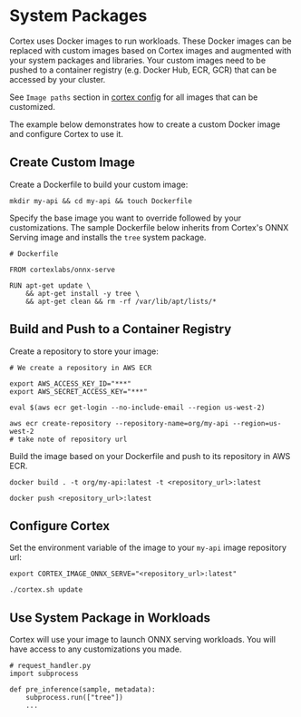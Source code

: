 # System Packages

Cortex uses Docker images to run workloads. These Docker images can be replaced with custom images based on Cortex images and augmented with your system packages and libraries. Your custom images need to be pushed to a container registry (e.g. Docker Hub, ECR, GCR) that can be accessed by your cluster.

See `Image paths` section in [cortex config](../cluster/config.md) for all images that can be customized.

The example below demonstrates how to create a custom Docker image and configure Cortex to use it.

## Create Custom Image

Create a Dockerfile to build your custom image:

```
mkdir my-api && cd my-api && touch Dockerfile
```

Specify the base image you want to override followed by your customizations. The sample Dockerfile below inherits from Cortex's ONNX Serving image and installs the `tree` system package.

```
# Dockerfile

FROM cortexlabs/onnx-serve

RUN apt-get update \
    && apt-get install -y tree \
    && apt-get clean && rm -rf /var/lib/apt/lists/*
```

## Build and Push to a Container Registry

Create a repository to store your image:

```
# We create a repository in AWS ECR

export AWS_ACCESS_KEY_ID="***"
export AWS_SECRET_ACCESS_KEY="***"

eval $(aws ecr get-login --no-include-email --region us-west-2)

aws ecr create-repository --repository-name=org/my-api --region=us-west-2
# take note of repository url
```

Build the image based on your Dockerfile and push to its repository in AWS ECR.

```
docker build . -t org/my-api:latest -t <repository_url>:latest

docker push <repository_url>:latest
```

## Configure Cortex

Set the environment variable of the image to your `my-api` image repository url:

```
export CORTEX_IMAGE_ONNX_SERVE="<repository_url>:latest"

./cortex.sh update
```

## Use System Package in Workloads

Cortex will use your image to launch ONNX serving workloads. You will have access to any customizations you made.

```
# request_handler.py
import subprocess

def pre_inference(sample, metadata):
    subprocess.run(["tree"])
    ...
```
